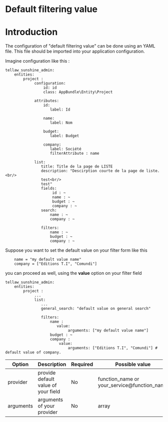 # Default filtering value

# Introduction

The configuration of "default filtering value" can be done using an YAML file. This file should be imported into your application configuration.

Imagine configuration like this : 

```
tellaw_sunshine_admin:
    entities:
        project :
             configuration:
                 id: id
                 class: AppBundle\Entity\Project

             attributes:
                 id:
                    label: Id

                 name:
                    label: Nom

                 budget:
                    label: Budget

                 company:
                    label: Société
                    filterAttribute : name

             list:
                title: Title de la page de LISTE
                description: "Descirption courte de la page de liste.<br/>
                test<br/>
                test"
                fields:
                     id : ~
                     name : ~
                     budget : ~
                     company : ~
                search:
                    name : ~
                    company : ~
                    
                filters:
                    name : ~ 
                    budget : ~
                    company : ~ 
```

Suppose you want to set the default value on your filter form like this

```
    name = "my default value name"
    company = ["Editions T.I", "Comundi"]
```


you can proceed as well, using the **value** option on your filter field

```
tellaw_sunshine_admin:
    entities:
        project :
             ...
             list:
                ...
                general_search: "default value on general search"

                filters:
                    name :
                       value:
                            arguments: ["my default value name"]
                    budget : ~
                    company :
                        value:
                            arguments: ["Editions T.I", "Comundi"] # default value of company.
```

| Option                             | Description                           | Required |  Possible value                                   |
|-----------------------------------|---------------------------------------|----------|---------------------------------------------------|
| provider                          | provide default value of your field   | No       | function_name or your_service@function_name       |
| arguments                         | arguments of your provider            | No       | array                                             |
